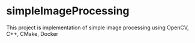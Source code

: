 # simpleImageProcessing
This project is implementation of simple image processing using OpenCV, C++, CMake, Docker
